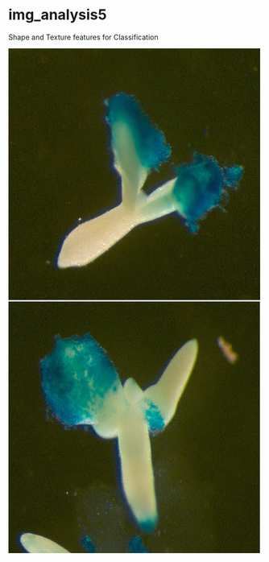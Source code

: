 # img_analysis5
Shape and Texture features for Classification

<img src="embryo1.png" width="500" height="500">
<img src="embryo2.png" width="500" height="500">

